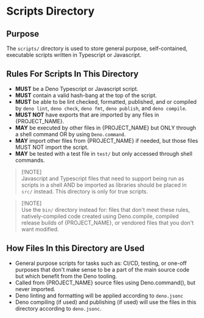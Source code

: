 # **Scripts Directory**

## **Purpose**

The `scripts/` directory is used to store general purpose, self-contained, executable scripts written in Typescript or Javascript.

## **Rules For Scripts In This Directory**

- **MUST** be a Deno Typescript or Javascript script.
- **MUST** contain a valid hash-bang at the top of the script.
- **MUST** be able to be lint checked, formatted, published, and or compiled by `deno lint`, `deno check`, `deno fmt`, `deno publish`, and `deno compile`.
- **MUST NOT** have exports that are imported by any files in {PROJECT_NAME}.
- **MAY** be executed by other files in {PROJECT_NAME} but ONLY through a shell command OR by using `Deno.command`.
- **MAY** import other files from {PROJECT_NAME} if needed, but those files MUST NOT import the script.
- **MAY** be tested with a test file in `test/` but only accessed through shell commands.

> [!NOTE]\
> Javascript and Typescript files that need to support being run as scripts in a shell AND be imported as libraries should be placed in `src/` instead. This directory is only for true scripts.

> [!NOTE]\
> Use the `bin/` directory instead for: files that don't meet these rules, natively-compiled code created using Deno.compile, compiled release builds of {PROJECT_NAME}, or vendored files that you don't want modified.

## **How Files In this Directory are Used**

- General purpose scripts for tasks such as: CI/CD, testing, or one-off purposes that don't make sense to be a part of the main source code but which benefit from the Deno tooling.
- Called from {PROJECT_NAME} source files using Deno.command(), but never imported.
- Deno linting and formatting will be applied according to `deno.jsonc`
- Deno compiling (if used) and publishing (if used) will use the files in this directory according to `deno.jsonc`.

